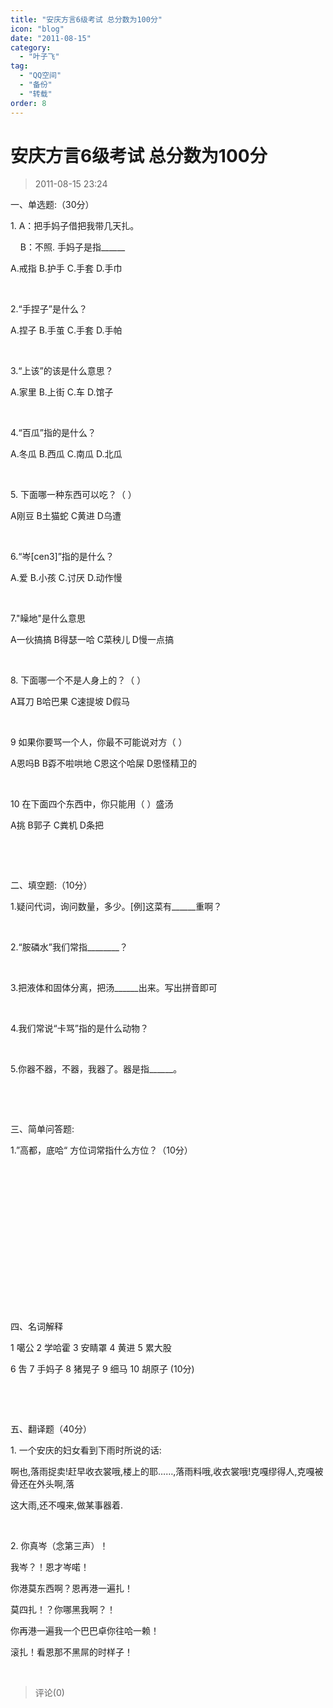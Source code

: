 ```yaml
---
title: "安庆方言6级考试 总分数为100分"
icon: "blog"
date: "2011-08-15"
category:
  - "叶子飞"
tag:
  - "QQ空间"
  - "备份"
  - "转载"
order: 8
---
```

# 安庆方言6级考试 总分数为100分
> 2011-08-15 23:24


一、单选题:（30分） ­

1\. A：把手妈子借把我带几天扎。 ­

    B：不照. 手妈子是指\_\_\_\_\_\_ ­

A.戒指 B.护手 C.手套 D.手巾 ­

­

2.“手捏子”是什么？ ­

A.捏子 B.手茧 C.手套 D.手帕 ­

­

3.“上该”的该是什么意思？ ­

A.家里 B.上街 C.车 D.馆子 ­

­

4.“百瓜”指的是什么？ ­

A.冬瓜 B.西瓜 C.南瓜 D.北瓜 ­

­

5\. 下面哪一种东西可以吃？（ ） ­

A刚豆 B土猫蛇 C黄进 D乌遭 ­

­

6.“岑\[cen3\]”指的是什么？ ­

A.爱 B.小孩 C.讨厌 D.动作慢 ­

­

7."矂地"是什么意思­

A一伙搞搞 B得瑟一哈 C菜秧儿 D慢一点搞 ­

­

8\. 下面哪一个不是人身上的？（ ） ­

A耳刀 B哈巴果 C速提坡 D假马 ­

­

9 如果你要骂一个人，你最不可能说对方（ ） ­

A恩吗B B孬不啦哄地 C恩这个哈屎 D恩怪精卫的­

­

10 在下面四个东西中，你只能用（ ）盛汤 ­

A挑 B郭子 C粪机 D条把 ­

­

­

二、填空题:（10分） ­

1.疑问代词，询问数量，多少。\[例\]这菜有\_\_\_\_\_\_重啊？ ­

­

2.“胺磷水”我们常指\_\_\_\_\_\_\_\_？ ­

­

3.把液体和固体分离，把汤\_\_\_\_\_\_出来。写出拼音即可 ­

­

4.我们常说“卡骂”指的是什么动物？ ­

­

5.你器不器，不器，我器了。器是指\_\_\_\_\_\_。 ­

­

­

三、简单问答题: ­

1.”高都，底哈“ 方位词常指什么方位？（10分） ­

­

­

­

­

­

­

­

­

四、名词解释 ­

1 噶公 2 学哈霍 3 安睛罩 4 黄进 5 累大股 ­

6 吿 7 手妈子 8 猪晃子 9 细马 10 胡原子 (10分) ­

­

­

五、翻译题（40分） ­

1\. 一个安庆的妇女看到下雨时所说的话: ­

啊也,落雨捉卖!赶早收衣裳哦,楼上的耶……,落雨料哦,收衣裳哦!克嘎缪得人,克嘎被骨还在外头啊,落 ­

这大雨,还不嘎来,做某事器着. ­

­

2\. 你真岑（念第三声）！ ­

我岑？！恩才岑喏！ ­

你港莫东西啊？恩再港一遍扎！ ­

莫四扎！？你哪黑我啊？！ ­

你再港一遍我一个巴巴卓你往哈一赖！ ­

滚扎！看恩那不黑屌的时样子！­

­
> 评论(0)

